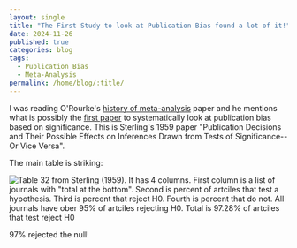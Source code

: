 ```yaml
---
layout: single
title: "The First Study to look at Publication Bias found a lot of it!"
date: 2024-11-26
published: true
categories: blog
tags:
  - Publication Bias
  - Meta-Analysis
permalink: /home/blog/:title/
---
```


I was reading O'Rourke's [history of meta-analysis](https://pmc.ncbi.nlm.nih.gov/articles/PMC2121629/) paper and he mentions what is possibly the [first paper](https://www.jstor.org/stable/pdf/2282137.pdf?casa_token=2po0hqgzeAsAAAAA:Owjpbq5b_YSF9NqwfSxp66-C6n9NKUBDDRdlQ-82qW02It6ijJOI-gMW_6CyQnNNnQpdVJmd3Bzn9eBRyZ4mWWvbFmZAn_6WEEfS8l9TjvX787wsNAM) to systematically look at publication bias based on significance. This is Sterling's 1959 paper "Publication Decisions and Their Possible Effects on Inferences Drawn from Tests of Significance--Or Vice Versa".

The main table is striking:

![Table 32 from Sterling (1959). It has 4 columns. First column is a list of journals with "total at the bottom". Second is percent of artciles that test a hypothesis. Third is percent that reject H0. Fourth is percent that do not. All journals have ober 95% of artciles rejecting H0. Total is 97.28% of artciles that test reject H0](/home/assets/blogassets/tablepubbias.PNG)


97% rejected the null! 
